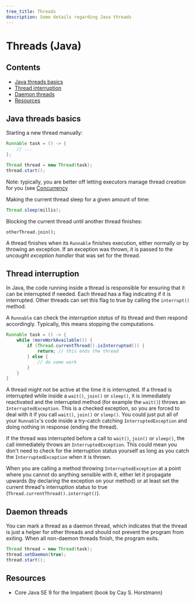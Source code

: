 ```yaml
---
tree_title: Threads
description: Some details regarding Java threads
---
```


# Threads (Java)

## Contents

-   [Java threads basics](#java-threads-basics)
-   [Thread interruption](#thread-interruption)
-   [Daemon threads](#daemon-threads)
-   [Resources](#resources)

## Java threads basics

Starting a new thread manually:

```java
Runnable task = () -> {
    // ...
};

Thread thread = new Thread(task);
thread.start();
```

Note: typically, you are better off letting executors manage thread creation for you (see [Concurrency](../Concurrency.md)

Making the current thread sleep for a given amount of time:

```java
Thread.sleep(millis);
```

Blocking the current thread until another thread finishes:

    otherThread.join();

A thread finishes when its `Runnable` finishes execution, either normally or by throwing an exception. If an exception was thrown, it is passed to the _uncaught exception handler_ that was set for the thread.

## Thread interruption

In Java, the code running inside a thread is responsible for ensuring that it can be interrupted if needed. Each thread has a flag indicating if it is interrupted. Other threads can set this flag to true by calling the `interrupt()` method.

A `Runnable` can check the _interruption status_ of its thread and then respond accordingly. Typically, this means stopping the computations.

```java
Runnable task = () -> {
    while (moreWorkAvailable()) {
        if (Thread.currentThread().isInterrupted()) {
            return; // this ends the thread
        } else {
            // do some work
        }
    }
}
```

A thread might not be active at the time it is interrupted. If a thread is interrupted while inside a `wait()`, `join()` or `sleep()`, it is immediately reactivated and the interrupted method (for example the `wait()`) throws an `InterruptedException`. This is a checked exception, so you are forced to deal with it if you call `wait()`, `join()` or `sleep()`.  You could just put all of your `Runnable`'s code inside a try-catch catching `InterruptedException` and doing nothing in response (ending the thread).

If the thread was interrupted before a call to `wait()`, `join()` or `sleep()`, the call immediately throws an `InterruptedException`. This could mean you don't need to check for the interruption status yourself as long as you catch the `InterruptedException` when it is thrown.

When you are calling a method throwing `InterruptedException` at a point where you cannot do anything sensible with it, either let it propagate upwards (by declaring the exception on your method) or at least set the current thread's interruption status to true (`Thread.currentThread().interrupt()`).

## Daemon threads

You can mark a thread as a daemon thread, which indicates that the thread is just a helper for other threads and should not prevent the program from exiting. When all non-daemon threads finish, the program exits.

```java
Thread thread = new Thread(task);
thread.setDaemon(true);
thread.start();
```

## Resources

-   Core Java SE 9 for the Impatient (book by Cay S. Horstmann)
